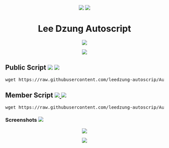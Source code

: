 <p align="center">
<a href="https://github.com/leedzung-autoscrip/Autoscript/blob/master/README.md" target="_blank"><img src="https://img.shields.io/badge/-🏠 Home-blue.svg"></a>
<a href="https://github.com/leedzung-autoscrip/Autoscript/blob/master/demo.md" target="_blank"><img src="https://img.shields.io/badge/-💢 Demo-blue.svg"></a>
</p>
<h1 align="center">Lee Dzung Autoscript</h1> 
<p align="center"><a href="https://telegram.me/LeeDzung" target="_blank"><img src="https://img.shields.io/badge/%2B60146463183-Whatsapp%2FTelegram-brightgreen.svg"></a> </p>
<p align="center"><a href="https://www.youtube.com/playlist?list=PLzBcA76rWoRg98Ef6hva_6S-Txl35Wl5p" target="_blank"><img src="https://img.shields.io/badge/Tutorials%20How%20Installation-Youtube%20Video-red.svg"></a></p>
<h2>Public Script
<a href="https://github.com/leedzung-autoscrip/Autoscript/blob/master/Script.md" target="_blank"><img src="https://img.shields.io/badge/Life%20Time-IP%20Registered-lightgrey.svg"></a>
<a href="https://raw.githubusercontent.com/leedzung-autoscrip/Autoscript/master/Pictures/main.jpg" target="_blank"><img src="https://img.shields.io/badge/Supported%20Linux%20x64-Debian%3A%207%2C%208%2C%209%20--%20Ubuntu%3A%2014%2C%2016%2C%2018%20%26%20above-yellowgreen.svg"></a>
</h2>
<pre>wget https://raw.githubusercontent.com/leedzung-autoscrip/Autoscript/master/allinone.sh && chmod +x allinone.sh && ./allinone.sh && rm -f allinone.sh && history -c</pre>
  <p></p>
 <h2>Member Script
 <a href="https://github.com/leedzung-autoscrip/Autoscript/blob/master/Members.md" target="_blank"> <img src="https://img.shields.io/badge/Life%20Time-Membership-orange.svg"> </a>
 <a href="https://raw.githubusercontent.com/leedzung-autoscrip/Autoscript/master/Pictures/main.jpg" target="_blank"><img src="https://img.shields.io/badge/Supported%20Linux%20x64-Debian%3A%207%2C%208%2C%209%20--%20Ubuntu%3A%2014%2C%2016%2C%2018%20%26%20above-yellowgreen.svg"></a>
</h2>
<pre>wget https://raw.githubusercontent.com/leedzung-autoscrip/Autoscript/master/forsell.sh && chmod +x forsell.sh && ./forsell.sh && rm -f forsell.sh && history -c</pre>
  <p></p>
<h3>Screenshots
  <a href="https://github.com/leedzung-autoscrip/Autoscript/blob/master/demo.md" target="_blank"> <img src="https://img.shields.io/badge/Demo-OCS%20Panel%20V1%2C%202%2C%203%20%26%20Menu%20options-blue.svg"> </a>
</h3>
<div align="center">
  <img src="https://raw.githubusercontent.com/leedzung-autoscrip/Autoscript/master/Pictures/main.jpg">
   </div>
    <p></p>
<p align="center"><a href="https://telegram.me/LeeDzung"><img src="https://img.shields.io/badge/Copyright%20©-Lee%20Dzung%20Autoscript%202019.%20All%20rights%20reserved...-green.svg"></a></p>
